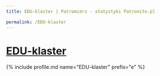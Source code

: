 ```yaml
---
title: EDU-klaster | Patromierz - statystyki Patronite.pl

permalink: /EDU-klaster
---
```


# [EDU-klaster](https://patronite.pl/EDU-klaster)

{% include profile.md name="EDU-klaster" prefix="e" %}
